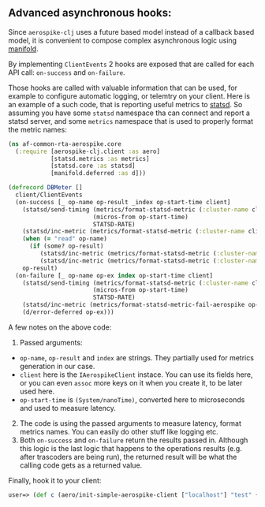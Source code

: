 ## Advanced asynchronous hooks:
Since `aerospike-clj` uses a future based model instead of a callback based model, it is convenient to compose complex asynchronous logic using [manifold](https://github.com/ztellman/manifold).

By implementing `ClientEvents` 2 hooks are exposed that are called for each API call: `on-success` and `on-failure`.

Those hooks are called with valuable information that can be used, for example to configure automatic logging, or telemtry on your client. Here is an example of a such code, that is reporting useful metrics to [statsd](https://github.com/etsy/statsd). So assuming you have some `statsd` namespace tha can connect and report a statsd server, and some `metrics` namespace that is used to properly format the metric names:
```clojure
(ns af-common-rta-aerospike.core
  (:require [aerospike-clj.client :as aero]
            [statsd.metrics :as metrics]
            [statsd.core :as statsd]
            [manifold.deferred :as d]))

(defrecord DBMeter []
  client/ClientEvents
  (on-success [_ op-name op-result _index op-start-time client]
    (statsd/send-timing (metrics/format-statsd-metric (:cluster-name client) op-name "latency")
                        (micros-from op-start-time)
                        STATSD-RATE)
    (statsd/inc-metric (metrics/format-statsd-metric (:cluster-name client) op-name "success"))
    (when (= "read" op-name)
      (if (some? op-result)
         (statsd/inc-metric (metrics/format-statsd-metric (:cluster-name client) "read" "hit"))
         (statsd/inc-metric (metrics/format-statsd-metric (:cluster-name client) "read" "miss"))))
    op-result)
  (on-failure [_ op-name op-ex index op-start-time client]
    (statsd/send-timing (metrics/format-statsd-metric (:cluster-name client) op-name "latency")
                        (micros-from op-start-time)
                        STATSD-RATE)
    (statsd/inc-metric (metrics/format-statsd-metric-fail-aerospike op-ex (:cluster-name client) op-name))
    (d/error-deferred op-ex)))
```
A few notes on the above code:
1. Passed arguments:
  * `op-name`, `op-result` and `index` are strings. They partially used for metrics generation in our case.
  * `client` here is the `IAerospikeClient` instace. You can use its fields here, or you can even `assoc` more keys on it when you create it, to be later used here.
  * `op-start-time` is `(System/nanoTime)`, converted here to microseconds and used to measure latency.
2. The code is using the passed arguments to measure latency, format metrics names. You can easily do other stuff like logging etc.
3. Both `on-success` and `on-failure` return the results passed in. Although this logic is the last logic that happens to the operations results (e.g. after trascoders are being run), the returned result will be what the calling code gets as a returned value.

Finally, hook it to your client:
```clojure
user=> (def c (aero/init-simple-aerospike-client ["localhost"] "test" {:client-events (->DBMeter)}))
```
